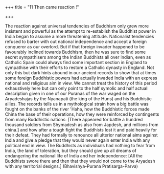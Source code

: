 +++
title = "11 Then came reaction !"

+++

The reaction against universal tendencies of Buddhism only grew more insistent and powerful as the attempt to re-establish the Buddhist power in India began to assume a more threatening attitude. Nationalist tendencies refused to barter with out national independence and accept a foreign conqueror as our overlord. But if that foreign invader happened to be favourably inclined towards Buddhism, then he was sure to find some secret sympathisers among the Indian Buddhists all over Indian, even as Catholic Spain could always find some important section in England to sympathise with their efforts to restore a Catholic dynasty in England. Not only this but dark hints abound in our ancient records to show that at times some foreign Buddhistic powers had actually invaded India with an express national and religious aim in view. We cannot treat the history of this period exhaustively here but can only point to the half symolic and half actual description given in one of our Puranas of the war waged on the Aryadeshajas by the Nyanapati (the king of the Huns) and his Buddhistic allies. The records tells us in a mythological strain how a big battle was fought on the banks of the river 'Haha, how the Buddhistic forces made China the base of their operations, how they were reinforced by contingents from many Buddhistic nations: [There appeared for battle a hundred thousand soldiers from Shymadesh as also from Japdesh, and millions from china.] and how after a tough fight the Buddhists lost it and paid heavily for their defeat. They had formally to renounce all ulterior national aims against India and give a pledge that they would never again enter India with any political end in view. The Buddhists as individuals had nothing to fear from India, the land of toleration, but they should give up all dreams of endangering the national life of India and her independence: [All the Buddhists swore there and then that they would not come to the Aryadesh with any territorial designs.] (Bhavishya-Purana Pratisarga-Parva) 
